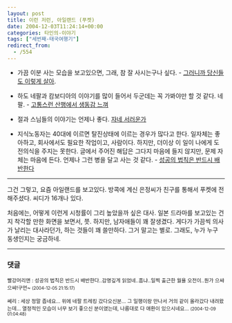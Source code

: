 ```yaml
---
layout: post
title: 이런 저런, 아일랜드 (푸켓)
date: 2004-12-03T11:24:14+00:00
categories: 타인의-이야기
tags: ["세번째-태국여행기"]
redirect_from:
  - /554
---
```


* 가끔 이분 사는 모습을 보고있으면, 그래, 참 잘 사시는구나 싶다. - <a href="http://www.hani.co.kr/section-005100032/2004/11/005100032200411031726104.html" target=bb>그러니까 당신들도 이렇게 살아</a>.

* 하도 네팔과 캄보디아의 이야기를 많이 들어서 두군데는 꼭 가봐야만 할 것 같다. 네팔. - <a href="http://www.hani.co.kr/section-005100032/2004/10/005100032200410061756009.html" target=bb>고통스런 산행에서 생동감 느껴</a>

* 절과 스님들의 이야기는 언제나 좋다. <a href="http://blog.chosun.com/blog.log.view.screen?blogId=189&logId=181385" target=bb>자네 서러운가</a>

* 지식노동자는 40대에 이르면 탈진상태에 이르는 경우가 많다고 한다. 일자체는 좋아하고, 회사에서도 필요한 작업이고, 사람이다. 하지만, 더이상 이 일이 나에게 도전의식을 주지는 못한다. 글에서 주어진 해답은 그다지 마음에 들지 않지만, 문제 자체는 마음에 든다. 언제나 그런 병을 달고 사는 것 같다. - <a href="http://blog.chosun.com/blog.log.view.screen?blogId=64&logId=189852" target=bb>성공의 법칙은 반드시 배반한다</a>

---

그건 그렇고, 요즘 아일랜드를 보고있다. 방콕에 계신 은정씨가 친구를 통해서 푸켓에 전해주셨다. 씨디가 16개나 있다.

처음에는, 어떻게 이런게 시청률이 그리 높았을까 싶은 대사. 일본 드라마를 보고있는 건지 착각할 만한 화면을 보면서, 쯧. 하지만, 남자애들이 꽤 잘생겼다. 게다가 가끔씩 의사가 날리는 대사라던가, 하는 것들이 꽤 쓸만하다. 그거 말고는 별로. 그래도, 누가 누구 동생인지는 궁금하네.

* * *

### 댓글



<!--- cmt:930 --->
<!--- mail: --->
<!--- parent:0 --->

<small class=comment>빨강머리앤 : 성공의 법칙은 반드시 배반한다..감명깊게 읽었네..흠냐..일찍 출근한 월욜 오전이..뭔가 으&#49968;으&#49968;!구먼~ <small>(2004-12-05 21:15:17)</small></small>


<!--- cmt:931 --->
<!--- mail: --->
<!--- parent:0 --->

<small class=comment>쎄리 : 세상 정말 좁네요... 위에 네팔 트레킹 갔다오신분... 그 일행이랑 만나서 거의 같이 올라갔다 내려왔는데... 열정적인 모습이 너무 보기 좋으신 분이였는데, 나름대로 다 애환이 있으시네요... <small>(2004-12-09 01:04:48)</small></small>


